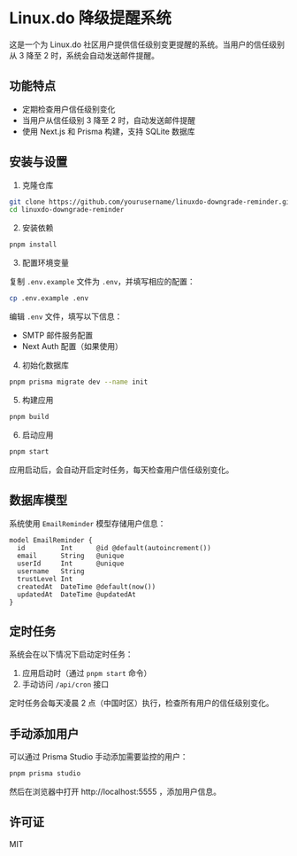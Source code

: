 # Linux.do 降级提醒系统

这是一个为 Linux.do 社区用户提供信任级别变更提醒的系统。当用户的信任级别从 3 降至 2 时，系统会自动发送邮件提醒。

## 功能特点

- 定期检查用户信任级别变化
- 当用户从信任级别 3 降至 2 时，自动发送邮件提醒
- 使用 Next.js 和 Prisma 构建，支持 SQLite 数据库

## 安装与设置

1. 克隆仓库

```bash
git clone https://github.com/yourusername/linuxdo-downgrade-reminder.git
cd linuxdo-downgrade-reminder
```

2. 安装依赖

```bash
pnpm install
```

3. 配置环境变量

复制 `.env.example` 文件为 `.env`，并填写相应的配置：

```bash
cp .env.example .env
```

编辑 `.env` 文件，填写以下信息：

- SMTP 邮件服务配置
- Next Auth 配置（如果使用）

4. 初始化数据库

```bash
pnpm prisma migrate dev --name init
```

5. 构建应用

```bash
pnpm build
```

6. 启动应用

```bash
pnpm start
```

应用启动后，会自动开启定时任务，每天检查用户信任级别变化。

## 数据库模型

系统使用 `EmailReminder` 模型存储用户信息：

```prisma
model EmailReminder {
  id         Int      @id @default(autoincrement())
  email      String   @unique
  userId     Int      @unique
  username   String
  trustLevel Int
  createdAt  DateTime @default(now())
  updatedAt  DateTime @updatedAt
}
```

## 定时任务

系统会在以下情况下启动定时任务：

1. 应用启动时（通过 `pnpm start` 命令）
2. 手动访问 `/api/cron` 接口

定时任务会每天凌晨 2 点（中国时区）执行，检查所有用户的信任级别变化。

## 手动添加用户

可以通过 Prisma Studio 手动添加需要监控的用户：

```bash
pnpm prisma studio
```

然后在浏览器中打开 http://localhost:5555 ，添加用户信息。

## 许可证

MIT
